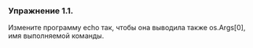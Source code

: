 ### Упражнение 1.1.

Измените программу echo так, чтобы она выводила также os.Args[0], имя выполняемой команды. 
